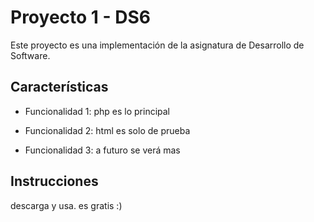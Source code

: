 # Proyecto 1 - DS6

Este proyecto es una implementación de la asignatura de Desarrollo de Software.

## Características

- Funcionalidad 1: php es lo principal

- Funcionalidad 2: html es solo de prueba

- Funcionalidad 3: a futuro se verá mas

## Instrucciones

descarga y usa. es gratis :)
